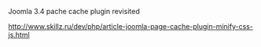Joomla 3.4 pache cache plugin revisited

http://www.skillz.ru/dev/php/article-joomla-page-cache-plugin-minify-css-js.html